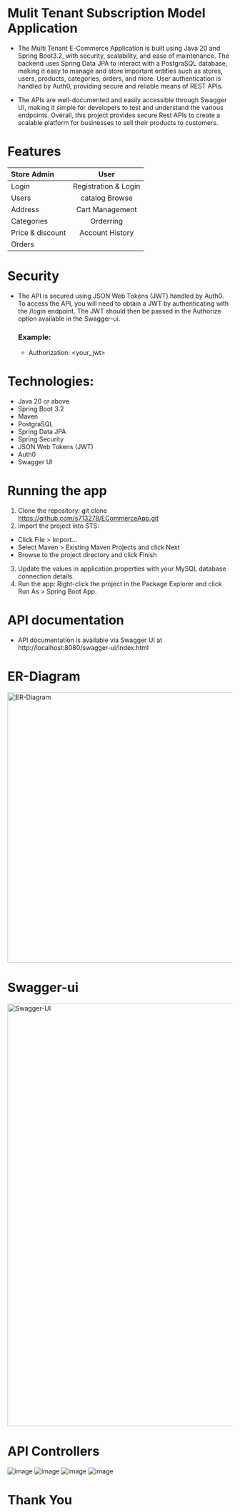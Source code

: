 # Mulit Tenant Subscription Model Application

- The Multi Tenant E-Commerce Application is built using Java 20 and Spring Boot3.2, with security, scalability, and ease of maintenance. The backend uses Spring Data JPA to interact with a PostgraSQL database, making it easy to manage and store important entities such as stores, users, products, categories, orders, and more. User authentication is handled by Auth0, providing secure and reliable means of REST APIs.

- The APIs are well-documented and easily accessible through Swagger UI, making it simple for developers to test and understand the various endpoints. Overall, this project provides secure Rest APIs to create a scalable platform for businesses to sell their products to customers.

# Features

| Store Admin |  User  | 
|:-----|:--------:|
| Login   |  Registration & Login |
| Users   |  catalog Browse  |
| Address   | Cart Management |
|Categories| Orderring|
|Price & discount|Account History|
|Orders| |

# Security
- The API is secured using JSON Web Tokens (JWT) handled by Auth0. To access the API, you will need to obtain a JWT by authenticating with the /login endpoint. The JWT should then be passed in the Authorize option available in the Swagger-ui.

  ### Example:
  - Authorization: <your_jwt>

# Technologies:
- Java 20 or above
- Spring Boot 3.2
- Maven
- PostgraSQL
- Spring Data JPA
- Spring Security
- JSON Web Tokens (JWT)
- Auth0
- Swagger UI

# Running the app
1. Clone the repository: git clone https://github.com/s713278/ECommerceApp.git 
2. Import the project into STS:
  - Click File > Import...
  - Select Maven > Existing Maven Projects and click Next
  - Browse to the project directory and click Finish
3. Update the values in application.properties with your MySQL database connection details.
4. Run the app: Right-click the project in the Package Explorer and click Run As > Spring Boot App.

# API documentation
- API documentation is available via Swagger UI at http://localhost:8080/swagger-ui/index.html

# ER-Diagram
<img width="605" alt="ER-Diagram" src="https://user-images.githubusercontent.com/101395494/216134703-e7cefef6-187f-44df-9fd4-52aedc66d24b.png">

# Swagger-ui
<img width="947" alt="Swagger-UI" src="https://user-images.githubusercontent.com/101395494/216388614-f8eed33e-cbbb-4cfa-997e-b76674bbb465.png">

# API Controllers
![image](https://github.com/s713278/ECommerceApp/assets/14287419/a9188676-3211-4eb3-8a3d-f13ed18536d7)
![image](https://github.com/s713278/ECommerceApp/assets/14287419/ead9e229-37aa-4ee2-995d-15db39d9264a)
![image](https://github.com/s713278/ECommerceApp/assets/14287419/c01491ba-ef2e-48ed-8ef6-7b019cb0965e)
![image](https://github.com/s713278/ECommerceApp/assets/14287419/5c279941-59dd-492d-b7a1-067edd5a166b)

# Thank You
